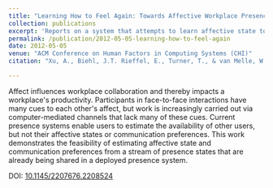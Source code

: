 ```yaml
---
title: "Learning How to Feel Again: Towards Affective Workplace Presence and Communication Technologies"
collection: publications
excerpt: 'Reports on a system that attempts to learn affective state to inform co-workers of colleagues' affective state.  Results from an evaluation of the technology's deployment show it to be more effective than a baseline of colleague assessment.'
permalink: /publication/2012-05-05-learning-how-to-feel-again
date: 2012-05-05
venue: "ACM Conference on Human Factors in Computing Systems (CHI)"
citation: "Xu, A., Biehl, J.T. Rieffel, E., Turner, T., & van Melle, W. 2012. Learning How to Feel Again: Towards Affective Workplace Presence and Communication Technologies. <i>In Proceedings of the SIGCHI Conference on Human Factors in Computing Systems (CHI '12)</i>. ACM, New York, NY, USA, pp. 839-848."

---
```

Affect influences workplace collaboration and thereby impacts a workplace's productivity. Participants in face-to-face interactions have many cues to each other's affect, but work is increasingly carried out via computer-mediated channels that lack many of these cues. Current presence systems enable users to estimate the availability of other users, but not their affective states or communication preferences. This work demonstrates the feasibility of estimating affective state and communication preferences from a stream of presence states that are already being shared in a deployed presence system.

DOI: [10.1145/2207676.2208524](https://doi.org/10.1145/2207676.2208524)
